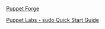 [Puppet Forge](http://forge.puppetlabs.com "")

[Puppet Labs - sudo Quick Start Guide](http://docs.puppetlabs.com/pe/latest/quick_start.html "")